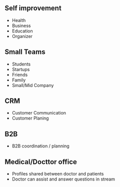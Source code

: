 ## Self improvement
 - Health
 - Business
 - Education
 - Organizer
## Small Teams
 - Students
 - Startups
 - Friends
 - Family
 - Small/Mid Company
## CRM
 - Customer Communication
 - Customer Planing
## B2B
 - B2B coordination / planning
## Medical/Docttor office
  - Profiles shared between doctor and patients
  - Doctor can assist and answer questions in stream